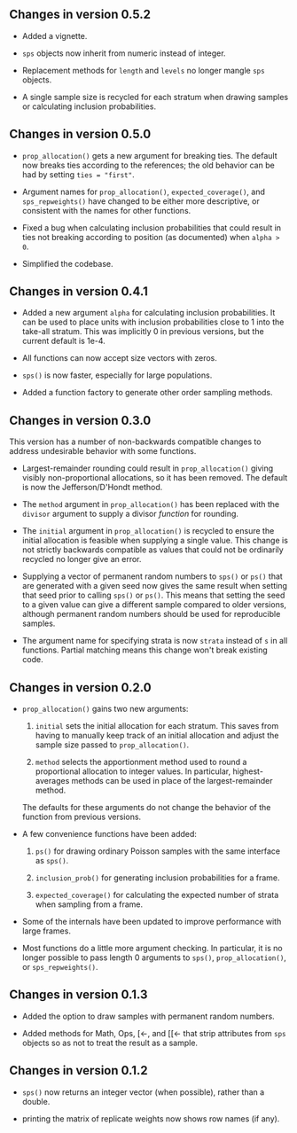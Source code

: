 ## Changes in version 0.5.2

- Added a vignette.

- `sps` objects now inherit from numeric instead of integer.

- Replacement methods for `length` and `levels` no longer mangle `sps` objects.

- A single sample size is recycled for each stratum when drawing samples or calculating inclusion probabilities.

## Changes in version 0.5.0

- `prop_allocation()` gets a new argument for breaking ties. The default now breaks ties according to the references; the old behavior can be had by setting `ties = "first"`.

- Argument names for `prop_allocation()`, `expected_coverage()`, and `sps_repweights()` have changed to be either more descriptive, or consistent with the names for other functions.

- Fixed a bug when calculating inclusion probabilities that could result in ties not breaking according to position (as documented) when `alpha > 0`.

- Simplified the codebase.

## Changes in version 0.4.1

- Added a new argument `alpha` for calculating inclusion probabilities. It can be used to place units with inclusion probabilities close to 1 into the take-all stratum. This was implicitly 0 in previous versions, but the current default is 1e-4.

- All functions can now accept size vectors with zeros.

- `sps()` is now faster, especially for large populations.

- Added a function factory to generate other order sampling methods.

## Changes in version 0.3.0

This version has a number of non-backwards compatible changes to address undesirable behavior with some functions.

- Largest-remainder rounding could result in `prop_allocation()` giving visibly non-proportional allocations, so it has been removed. The default is now the Jefferson/D'Hondt method.

- The `method` argument in `prop_allocation()` has been replaced with the `divisor` argument to supply a divisor *function* for rounding.

- The `initial` argument in `prop_allocation()` is recycled to ensure the initial allocation is feasible when supplying a single value. This change is not strictly backwards compatible as values that could not be ordinarily recycled no longer give an error.

- Supplying a vector of permanent random numbers to `sps()` or `ps()` that are generated with a given seed now gives the same result when setting that seed prior to calling `sps()` or `ps()`. This means that setting the seed to a given value can give a different sample compared to older versions, although permanent random numbers should be used for reproducible samples.

- The argument name for specifying strata is now `strata` instead of `s` in all functions. Partial matching means this change won't break existing code.

## Changes in version 0.2.0

- `prop_allocation()` gains two new arguments:

    1. `initial` sets the initial allocation for each stratum. This saves from having to manually keep track of an initial allocation and adjust the sample size passed to `prop_allocation()`.

    2. `method` selects the apportionment method used to round a proportional allocation to integer values. In particular, highest-averages methods can be used in place of the largest-remainder method.

    The defaults for these arguments do not change the behavior of the function from previous versions.
    
- A few convenience functions have been added:

    1. `ps()` for drawing ordinary Poisson samples with the same interface as `sps()`.
    
    2. `inclusion_prob()` for generating inclusion probabilities for a frame.
    
    3. `expected_coverage()` for calculating the expected number of strata when sampling from a frame.
    
- Some of the internals have been updated to improve performance with large frames.

- Most functions do a little more argument checking. In particular, it is no longer possible to pass length 0 arguments to `sps()`, `prop_allocation()`, or `sps_repweights()`.

## Changes in version 0.1.3

- Added the option to draw samples with permanent random numbers.

- Added methods for Math, Ops, [<-, and [[<- that strip attributes from `sps` objects so as not to treat the result as a sample.

## Changes in version 0.1.2

- `sps()` now returns an integer vector (when possible), rather than a double.

- printing the matrix of replicate weights now shows row names (if any).
